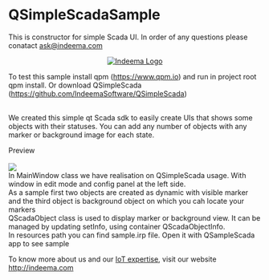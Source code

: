 # QSimpleScadaSample
This is constructor for simple Scada UI. In order of any questions please conatact ask@indeema.com

<a href="http://www.indeema.com">
  <p align="center">
  <img src="http://indeema.com/images/logoIn.png" alt="Indeema Logo"/>
</p>
</a>

To test this sample install qpm (https://www.qpm.io) and run in project root qpm install. Or download QSimpleScada (https://github.com/IndeemaSoftware/QSimpleScada)

<br>
We created this simple qt Scada sdk to easily create UIs that shows some objects with their statuses. 
You can add any number of objects with any marker or background image for each state.
<br>

Preview
<br>
<br>
<img src="https://github.com/IndeemaSoftware/QSimpleScada/blob/Assets/qsimplescada.gif" />
<br>
In MainWindow class we have realisation on QSimpleScada usage. With window in edit mode and config panel at the left side.
<br>
As a sample first two objects are created as dynamic with visible marker and the third object is background object on which you cah locate your markers
<br>
QScadaObject class is used to display marker or background view. It can be managed by updating setInfo, using container QScadaObjectInfo.
<br>
In resources path you can find sample.irp file. Open it with QSampleScada app to see sample

To know more about us and our [IoT expertise](https://indeema.com/services/iot), visit our website http://indeema.com
